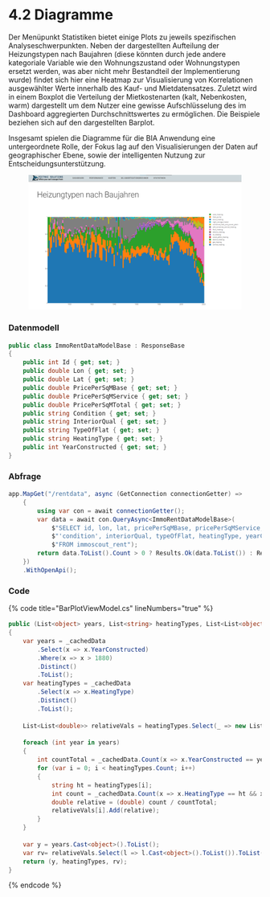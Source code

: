 # 4.2 Diagramme

Der Menüpunkt Statistiken bietet einige Plots zu jeweils spezifischen Analyseschwerpunkten. Neben der dargestellten Aufteilung der Heizungstypen nach Baujahren (diese könnten durch jede andere kategoriale Variable wie den Wohnungszustand oder Wohnungstypen ersetzt werden, was aber nicht mehr Bestandteil der Implementierung wurde) findet sich hier eine Heatmap zur Visualisierung von Korrelationen ausgewählter Werte innerhalb des Kauf- und Mietdatensatzes. Zuletzt wird in einem Boxplot die Verteilung der Mietkostenarten (kalt, Nebenkosten, warm) dargestellt um dem Nutzer eine gewisse Aufschlüsselung des im Dashboard aggregierten Durchschnittswertes zu ermöglichen. Die Beispiele beziehen sich auf den dargestellten Barplot.

Insgesamt spielen die Diagramme für die BIA Anwendung eine untergeordnete Rolle, der Fokus lag auf den Visualisierungen der Daten auf geographischer Ebene, sowie der intelligenten Nutzung zur Entscheidungsunterstützung.

<figure><img src="../../.gitbook/assets/image (1).png" alt=""><figcaption></figcaption></figure>

### Datenmodell

```csharp
public class ImmoRentDataModelBase : ResponseBase
{
    public int Id { get; set; }
    public double Lon { get; set; }
    public double Lat { get; set; }
    public double PricePerSqMBase { get; set; }
    public double PricePerSqMService { get; set; }
    public double PricePerSqMTotal { get; set; }
    public string Condition { get; set; }
    public string InteriorQual { get; set; }
    public string TypeOfFlat { get; set; }
    public string HeatingType { get; set; }
    public int YearConstructed { get; set; }
}
```

### Abfrage

```csharp
app.MapGet("/rentdata", async (GetConnection connectionGetter) =>
    {
        using var con = await connectionGetter();
        var data = await con.QueryAsync<ImmoRentDataModelBase>(
            $"SELECT id, lon, lat, pricePerSqMBase, pricePerSqMService, pricePerSqMTotal, " +
            $"'condition', interiorQual, typeOfFlat, heatingType, yearConstructed " +
            $"FROM immoscout_rent");
        return data.ToList().Count > 0 ? Results.Ok(data.ToList()) : Results.NoContent();
    })
    .WithOpenApi();
```

### Code

{% code title="BarPlotViewModel.cs" lineNumbers="true" %}
```csharp
public (List<object> years, List<string> heatingTypes, List<List<object>> heating) ExtractData()
{
    var years = _cachedData
        .Select(x => x.YearConstructed)
        .Where(x => x > 1880)
        .Distinct()
        .ToList();
    var heatingTypes = _cachedData
        .Select(x => x.HeatingType)
        .Distinct()
        .ToList();
            
    List<List<double>> relativeVals = heatingTypes.Select(_ => new List<double>()).ToList();
            
    foreach (int year in years)
    {
        int countTotal = _cachedData.Count(x => x.YearConstructed == year);
        for (var i = 0; i < heatingTypes.Count; i++)
        {
            string ht = heatingTypes[i];
            int count = _cachedData.Count(x => x.HeatingType == ht && x.YearConstructed == year);
            double relative = (double) count / countTotal;
            relativeVals[i].Add(relative);
        }
    }
        
    var y = years.Cast<object>().ToList();
    var rv= relativeVals.Select(l => l.Cast<object>().ToList()).ToList();
    return (y, heatingTypes, rv);
}
```
{% endcode %}
